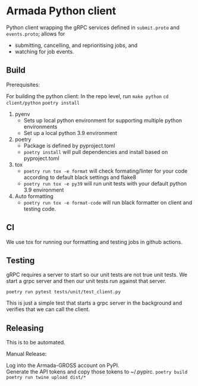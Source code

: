 # Armada Python client


Python client wrapping the gRPC services defined in `submit.proto` and `events.proto`; allows for

- submitting, cancelling, and reprioritising jobs, and
- watching for job events.



## Build
Prerequisites:

For building the python client:
In the repo level, run `make python`
`cd client/python`
`poetry install`

1) pyenv
    - Sets up local python environment for supporting multiple python environments
    - Set up a local python 3.9 environment 
2) poetry
    - Package is defined by pyproject.toml
    - `poetry install` will pull dependencies and install based on pyproject.toml
3) tox
    - `poetry run tox -e format` will check formating/linter for your code according to default black settings and flake8
    - `poetry run tox -e py39` will run unit tests with your default python 3.9 environment
4) Auto formatting
    - `poetry run tox -e format-code` will run black formatter on client and testing code.
## CI

We use tox for running our formatting and testing jobs in github actions.


## Testing
gRPC requires a server to start so our unit tests are not true unit tests.  We start a grpc server and then our unit tests run against that server.

`poetry run pytest tests/unit/test_client.py`

This is just a simple test that starts a grpc server in the background and verifies that we can call the client. 

## Releasing

This is to be automated.

Manual Release:

Log into the Armada-GROSS account on PyPI.  
Generate the API tokens and copy those tokens to ~/.pypirc.
`poetry build`
`poetry run twine upload dist/*`


